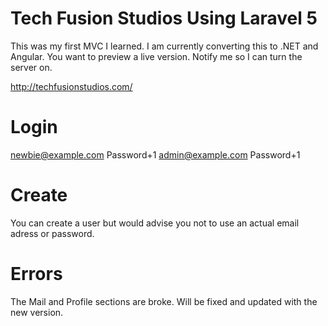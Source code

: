 # Tech Fusion Studios Using Laravel 5

This was my first MVC I learned. I am currently converting this to .NET and Angular. You want to preview a live version. Notify me so I can turn the server on.

http://techfusionstudios.com/

# Login

newbie@example.com Password+1
admin@example.com Password+1

# Create

You can create a user but would advise you not to use an actual email adress or password.

# Errors

The Mail and Profile sections are broke. Will be fixed and updated with the new version.
